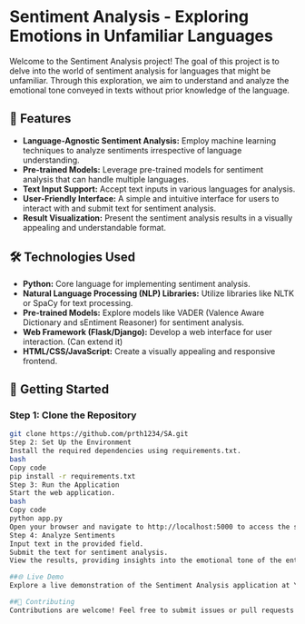 # Sentiment Analysis - Exploring Emotions in Unfamiliar Languages

Welcome to the Sentiment Analysis project! The goal of this project is to delve into the world of sentiment analysis for languages that might be unfamiliar. Through this exploration, we aim to understand and analyze the emotional tone conveyed in texts without prior knowledge of the language.

## 🚀 Features

- **Language-Agnostic Sentiment Analysis:** Employ machine learning techniques to analyze sentiments irrespective of language understanding.
- **Pre-trained Models:** Leverage pre-trained models for sentiment analysis that can handle multiple languages.
- **Text Input Support:** Accept text inputs in various languages for analysis.
- **User-Friendly Interface:** A simple and intuitive interface for users to interact with and submit text for sentiment analysis.
- **Result Visualization:** Present the sentiment analysis results in a visually appealing and understandable format.

## 🛠️ Technologies Used

- **Python:** Core language for implementing sentiment analysis.
- **Natural Language Processing (NLP) Libraries:** Utilize libraries like NLTK or SpaCy for text processing.
- **Pre-trained Models:** Explore models like VADER (Valence Aware Dictionary and sEntiment Reasoner) for sentiment analysis.
- **Web Framework (Flask/Django):** Develop a web interface for user interaction. (Can extend it)
- **HTML/CSS/JavaScript:** Create a visually appealing and responsive frontend.

## 🚦 Getting Started

### Step 1: Clone the Repository

```bash
git clone https://github.com/prth1234/SA.git
Step 2: Set Up the Environment
Install the required dependencies using requirements.txt.
bash
Copy code
pip install -r requirements.txt
Step 3: Run the Application
Start the web application.
bash
Copy code
python app.py
Open your browser and navigate to http://localhost:5000 to access the sentiment analysis interface.
Step 4: Analyze Sentiments
Input text in the provided field.
Submit the text for sentiment analysis.
View the results, providing insights into the emotional tone of the entered text.

##🌐 Live Demo
Explore a live demonstration of the Sentiment Analysis application at YourDemoURL.com.

##🤝 Contributing
Contributions are welcome! Feel free to submit issues or pull requests. Please review our contribution guidelines before getting started.

